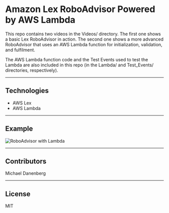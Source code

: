 # Amazon Lex RoboAdvisor Powered by AWS Lambda

This repo contains two videos in the Videos/ directory.  The first one shows a basic Lex RoboAdvisor in action.  The second one shows a more advanced RoboAdvisor that uses an AWS Lambda function for initialization, validation, and fulfilment.

The AWS Lambda function code and the Test Events used to test the Lambda are also included in this repo (in the Lambda/ and Test_Events/ directories, respectively).

---

## Technologies

* AWS Lex
* AWS Lambda

---

## Example

![RoboAdvisor with Lambda](roboadvisor_with_lambda_example.png)

---

## Contributors

Michael Danenberg

---

## License

MIT